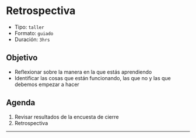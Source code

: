 # Retrospectiva
- Tipo: `taller`
- Formato: `guiado`
- Duración: `3hrs`

## Objetivo

- Reflexionar sobre la manera en la que estás aprendiendo
- Identificar las cosas que están funcionando, las que no y las que debemos
empezar a hacer

## Agenda

1. Revisar resultados de la encuesta de cierre
2. Retrospectiva

***
